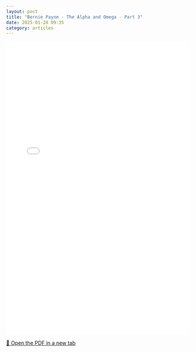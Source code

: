 ```yaml
---
layout: post
title: "Bernie Payne - The Alpha and Omega - Part 3"
date: 2025-01-28 09:35
category: articles
---
```


<iframe 
    src="{{ '/assets/articles/Bernie-Payne-The-Alpha-and-Omega-3.pdf' | relative_url }}" 
    width="100%" 
    height="800px" 
    style="border: none;">
</iframe>

<p>
    <a href="{{ '/assets/articles/Bernie-Payne-The-Alpha-and-Omega-3.pdf' | relative_url }}" target="_blank">
        📄 Open the PDF in a new tab
    </a>
</p>
